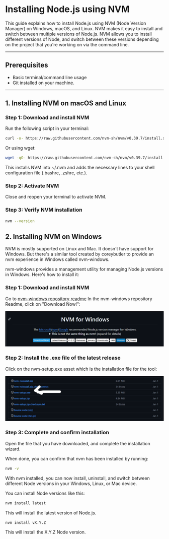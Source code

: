 # Installing Node.js using NVM

This guide explains how to install Node.js using NVM (Node Version Manager) on Windows, macOS, and Linux. NVM makes it easy to install and switch between multiple versions of Node.js.
NVM allows you to install different versions of Node, and switch between these versions depending on the project that you're working on via the command line.

---

## Prerequisites

- Basic terminal/command line usage
- Git installed on your machine. 

---

## 1. Installing NVM on macOS and Linux

### Step 1: Download and install NVM

Run the following script in your terminal:

```bash
curl -o- https://raw.githubusercontent.com/nvm-sh/nvm/v0.39.7/install.sh

```

Or using wget:

```bash
wget -qO- https://raw.githubusercontent.com/nvm-sh/nvm/v0.39.7/install.sh

```

This installs NVM into ~/.nvm and adds the necessary lines to your shell configuration file (.bashrc, .zshrc, etc.).


### Step 2: Activate NVM

Close and reopen your terminal to activate NVM.

### Step 3: Verify NVM installation

```bash
nvm --version

```

## 2. Installing NVM on Windows

NVM is mostly supported on Linux and Mac. It doesn't have support for Windows. But there's a similar tool created by coreybutler to provide an nvm experience in Windows called nvm-windows.

nvm-windows provides a management utility for managing Node.js versions in Windows. Here's how to install it: 

### Step 1: Download and install NVM
Go to [nvm-windows repository readme](https://github.com/coreybutler/nvm-windows#readme)
In the nvm-windows repository Readme, click on "Download Now!":

![nvm-windows](/sui-move-bootcamp/assets/screenshots/nvm-download-image.png)

### Step 2: Install the .exe file of the latest release

Click on the nvm-setup.exe asset which is the installation file for the tool:

![nvm-windows](/sui-move-bootcamp/assets/screenshots/nvm-setup-exe2.png)

### Step 3: Complete and confirm installation
Open the file that you have downloaded, and complete the installation wizard.

When done, you can confirm that nvm has been installed by running:

```bash
nvm -v

```


With nvm installed, you can now install, uninstall, and switch between different Node versions in your Windows, Linux, or Mac device.

You can install Node versions like this:

```bash
nvm install latest

```
This will install the latest version of Node.js.

```bash
nvm install vX.Y.Z

```

This will install the X.Y.Z Node version.
